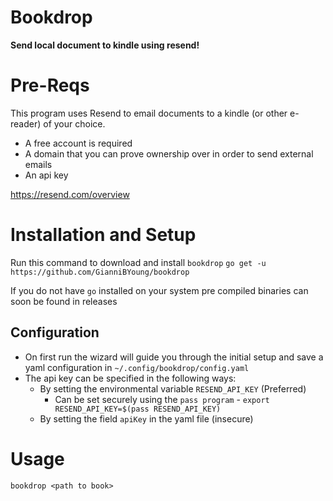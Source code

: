 # Bookdrop
**Send local document to kindle using resend!**

# Pre-Reqs
This program uses Resend to email documents to a kindle (or other e-reader) of your choice.
* A free account is required
* A domain that you can prove ownership over in order to send external emails
* An api key

https://resend.com/overview


# Installation and Setup
Run this command to download and install `bookdrop`
`go get -u https://github.com/GianniBYoung/bookdrop`

If you do not have `go` installed on your system pre compiled binaries can soon be found in releases

## Configuration
* On first run the wizard will guide you through the initial setup and save a yaml configuration in `~/.config/bookdrop/config.yaml`
* The api key can be specified in the following ways:
    * By setting the environmental variable `RESEND_API_KEY` (Preferred)
        * Can be set securely using the `pass program` - `export RESEND_API_KEY=$(pass RESEND_API_KEY)`
    * By setting the field `apiKey` in the yaml file (insecure)

# Usage
`bookdrop <path to book>`
